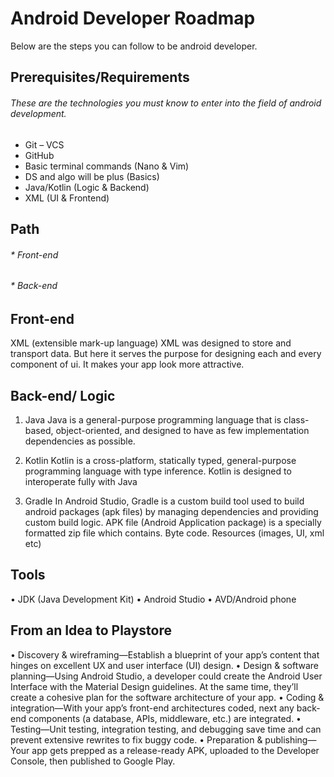 # Android Developer Roadmap

Below are the steps you can follow to be android developer.

## Prerequisites/Requirements

###### These are the technologies you must know to enter into the field of android development.
* Git – VCS
* GitHub
*	Basic terminal commands (Nano & Vim)
*	DS and algo will be plus (Basics)
*	Java/Kotlin (Logic & Backend)
*	XML (UI & Frontend)

## Path

###### * Front-end
###### * Back-end

## Front-end

XML (extensible mark-up language)
XML was designed to store and transport data. But here it serves the purpose for designing each and every component of ui. It makes your app look more attractive.


## Back-end/ Logic

1.	Java
Java is a general-purpose programming language that is class-based, object-oriented, and designed to have as few implementation dependencies as possible.

2.	Kotlin
Kotlin is a cross-platform, statically typed, general-purpose programming language with type inference. Kotlin is designed to interoperate fully with Java
3.	Gradle
In Android Studio, Gradle is a custom build tool used to build android packages (apk files) by managing dependencies and providing custom build logic. APK file (Android Application package) is a specially formatted zip file which contains. Byte code. Resources (images, UI, xml etc)


## Tools
•	JDK (Java Development Kit)
•	Android Studio
•	AVD/Android phone



## From an Idea to Playstore
•	Discovery & wireframing—Establish a blueprint of your app’s content that hinges on excellent UX and user interface (UI) design.
•	Design & software planning—Using Android Studio, a developer could create the Android User Interface with the Material Design guidelines. At the same time, they’ll create a cohesive plan for the software architecture of your app.
•	Coding & integration—With your app’s front-end architectures coded, next any back-end components (a database, APIs, middleware, etc.) are integrated.
•	Testing—Unit testing, integration testing, and debugging save time and can prevent extensive rewrites to fix buggy code.
•	Preparation & publishing—Your app gets prepped as a release-ready APK, uploaded to the Developer Console, then published to Google Play.






